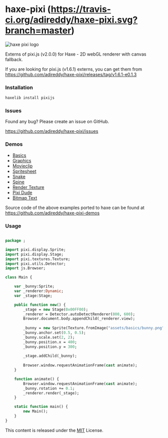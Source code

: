 haxe-pixi (https://travis-ci.org/adireddy/haxe-pixi.svg?branch=master)
=========

![haxe pixi logo](https://raw.githubusercontent.com/adireddy/haxe-pixi/master/logo.png)

Externs of pixi.js (v2.0.0) for Haxe - 2D webGL renderer with canvas fallback.

If you are looking for pixi.js (v1.6.1) externs, you can get them from https://github.com/adireddy/haxe-pixi/releases/tag/v1.6.1-e0.1.3

### Installation ###

```haxe
haxelib install pixijs
```

### Issues ###

Found any bug? Please create an issue on GitHub.

https://github.com/adireddy/haxe-pixi/issues

### Demos ###

* [Basics](http://www.arm.rocks/haxe-pixi-demos/basics.html)
* [Graphics](http://www.arm.rocks/haxe-pixi-demos/graphics.html)
* [Movieclip](http://www.arm.rocks/haxe-pixi-demos/movieclip.html)
* [Spritesheet](http://www.arm.rocks/haxe-pixi-demos/spritesheet.html)
* [Snake](http://www.arm.rocks/haxe-pixi-demos/snake.html)
* [Spine](http://www.arm.rocks/haxe-pixi-demos/spine.html)
* [Render Texture](http://www.arm.rocks/haxe-pixi-demos/rendertexture.html)
* [Pixi Dude](http://www.arm.rocks/haxe-pixi-demos/pixidude.html)
* [Bitmap Text](http://www.arm.rocks/haxe-pixi-demos/bitmaptext.html)

Source code of the above examples ported to haxe can be found at https://github.com/adireddy/haxe-pixi-demos

### Usage ###

```haxe

package ;

import pixi.display.Sprite;
import pixi.display.Stage;
import pixi.textures.Texture;
import pixi.utils.Detector;
import js.Browser;

class Main {

	var _bunny:Sprite;
    var _renderer:Dynamic;
    var _stage:Stage;

	public function new() {
		_stage = new Stage(0x00FF00);
        _renderer = Detector.autoDetectRenderer(800, 600);
        Browser.document.body.appendChild(_renderer.view);
        
        _bunny = new Sprite(Texture.fromImage("assets/basics/bunny.png"));
        _bunny.anchor.set(0.5, 0.5);
        _bunny.scale.set(2, 2);
        _bunny.position.x = 400;
        _bunny.position.y = 300;
        
        _stage.addChild(_bunny);
        
        Browser.window.requestAnimationFrame(cast animate);
	}

	function animate() {
        Browser.window.requestAnimationFrame(cast animate);
        _bunny.rotation += 0.1;  
        _renderer.render(_stage);
    }

	static function main() {
		new Main();
	}
}
```

This content is released under the [MIT](http://opensource.org/licenses/MIT) License.

